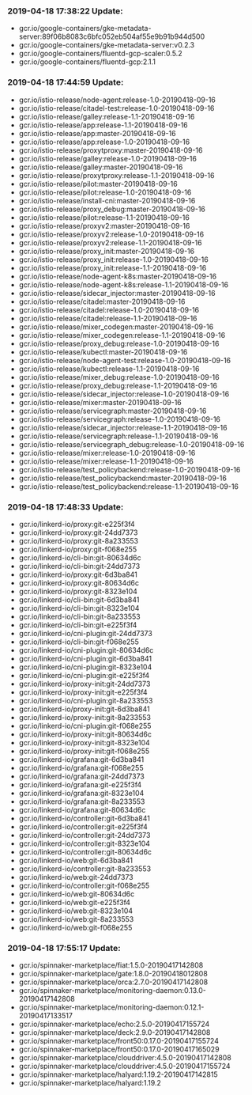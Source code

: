 ### 2019-04-18 17:38:22 Update:

- gcr.io/google-containers/gke-metadata-server:89f06b8083c6bfc052eb504af55e9b91b944d500
- gcr.io/google-containers/gke-metadata-server:v0.2.3
- gcr.io/google-containers/fluentd-gcp-scaler:0.5.2
- gcr.io/google-containers/fluentd-gcp:2.1.1
### 2019-04-18 17:44:59 Update:

- gcr.io/istio-release/node-agent:release-1.0-20190418-09-16
- gcr.io/istio-release/citadel-test:release-1.0-20190418-09-16
- gcr.io/istio-release/galley:release-1.1-20190418-09-16
- gcr.io/istio-release/app:release-1.1-20190418-09-16
- gcr.io/istio-release/app:master-20190418-09-16
- gcr.io/istio-release/app:release-1.0-20190418-09-16
- gcr.io/istio-release/proxytproxy:master-20190418-09-16
- gcr.io/istio-release/galley:release-1.0-20190418-09-16
- gcr.io/istio-release/galley:master-20190418-09-16
- gcr.io/istio-release/proxytproxy:release-1.1-20190418-09-16
- gcr.io/istio-release/pilot:master-20190418-09-16
- gcr.io/istio-release/pilot:release-1.0-20190418-09-16
- gcr.io/istio-release/install-cni:master-20190418-09-16
- gcr.io/istio-release/proxy_debug:master-20190418-09-16
- gcr.io/istio-release/pilot:release-1.1-20190418-09-16
- gcr.io/istio-release/proxyv2:master-20190418-09-16
- gcr.io/istio-release/proxyv2:release-1.0-20190418-09-16
- gcr.io/istio-release/proxyv2:release-1.1-20190418-09-16
- gcr.io/istio-release/proxy_init:master-20190418-09-16
- gcr.io/istio-release/proxy_init:release-1.0-20190418-09-16
- gcr.io/istio-release/proxy_init:release-1.1-20190418-09-16
- gcr.io/istio-release/node-agent-k8s:master-20190418-09-16
- gcr.io/istio-release/node-agent-k8s:release-1.1-20190418-09-16
- gcr.io/istio-release/sidecar_injector:master-20190418-09-16
- gcr.io/istio-release/citadel:master-20190418-09-16
- gcr.io/istio-release/citadel:release-1.0-20190418-09-16
- gcr.io/istio-release/citadel:release-1.1-20190418-09-16
- gcr.io/istio-release/mixer_codegen:master-20190418-09-16
- gcr.io/istio-release/mixer_codegen:release-1.1-20190418-09-16
- gcr.io/istio-release/proxy_debug:release-1.0-20190418-09-16
- gcr.io/istio-release/kubectl:master-20190418-09-16
- gcr.io/istio-release/node-agent-test:release-1.0-20190418-09-16
- gcr.io/istio-release/kubectl:release-1.1-20190418-09-16
- gcr.io/istio-release/mixer_debug:release-1.0-20190418-09-16
- gcr.io/istio-release/proxy_debug:release-1.1-20190418-09-16
- gcr.io/istio-release/sidecar_injector:release-1.0-20190418-09-16
- gcr.io/istio-release/mixer:master-20190418-09-16
- gcr.io/istio-release/servicegraph:master-20190418-09-16
- gcr.io/istio-release/servicegraph:release-1.0-20190418-09-16
- gcr.io/istio-release/sidecar_injector:release-1.1-20190418-09-16
- gcr.io/istio-release/servicegraph:release-1.1-20190418-09-16
- gcr.io/istio-release/servicegraph_debug:release-1.0-20190418-09-16
- gcr.io/istio-release/mixer:release-1.0-20190418-09-16
- gcr.io/istio-release/mixer:release-1.1-20190418-09-16
- gcr.io/istio-release/test_policybackend:release-1.0-20190418-09-16
- gcr.io/istio-release/test_policybackend:master-20190418-09-16
- gcr.io/istio-release/test_policybackend:release-1.1-20190418-09-16
### 2019-04-18 17:48:33 Update:

- gcr.io/linkerd-io/proxy:git-e225f3f4
- gcr.io/linkerd-io/proxy:git-24dd7373
- gcr.io/linkerd-io/proxy:git-8a233553
- gcr.io/linkerd-io/proxy:git-f068e255
- gcr.io/linkerd-io/cli-bin:git-80634d6c
- gcr.io/linkerd-io/cli-bin:git-24dd7373
- gcr.io/linkerd-io/proxy:git-6d3ba841
- gcr.io/linkerd-io/proxy:git-80634d6c
- gcr.io/linkerd-io/proxy:git-8323e104
- gcr.io/linkerd-io/cli-bin:git-6d3ba841
- gcr.io/linkerd-io/cli-bin:git-8323e104
- gcr.io/linkerd-io/cli-bin:git-8a233553
- gcr.io/linkerd-io/cli-bin:git-e225f3f4
- gcr.io/linkerd-io/cni-plugin:git-24dd7373
- gcr.io/linkerd-io/cli-bin:git-f068e255
- gcr.io/linkerd-io/cni-plugin:git-80634d6c
- gcr.io/linkerd-io/cni-plugin:git-6d3ba841
- gcr.io/linkerd-io/cni-plugin:git-8323e104
- gcr.io/linkerd-io/cni-plugin:git-e225f3f4
- gcr.io/linkerd-io/proxy-init:git-24dd7373
- gcr.io/linkerd-io/proxy-init:git-e225f3f4
- gcr.io/linkerd-io/cni-plugin:git-8a233553
- gcr.io/linkerd-io/proxy-init:git-6d3ba841
- gcr.io/linkerd-io/proxy-init:git-8a233553
- gcr.io/linkerd-io/cni-plugin:git-f068e255
- gcr.io/linkerd-io/proxy-init:git-80634d6c
- gcr.io/linkerd-io/proxy-init:git-8323e104
- gcr.io/linkerd-io/proxy-init:git-f068e255
- gcr.io/linkerd-io/grafana:git-6d3ba841
- gcr.io/linkerd-io/grafana:git-f068e255
- gcr.io/linkerd-io/grafana:git-24dd7373
- gcr.io/linkerd-io/grafana:git-e225f3f4
- gcr.io/linkerd-io/grafana:git-8323e104
- gcr.io/linkerd-io/grafana:git-8a233553
- gcr.io/linkerd-io/grafana:git-80634d6c
- gcr.io/linkerd-io/controller:git-6d3ba841
- gcr.io/linkerd-io/controller:git-e225f3f4
- gcr.io/linkerd-io/controller:git-24dd7373
- gcr.io/linkerd-io/controller:git-8323e104
- gcr.io/linkerd-io/controller:git-80634d6c
- gcr.io/linkerd-io/web:git-6d3ba841
- gcr.io/linkerd-io/controller:git-8a233553
- gcr.io/linkerd-io/web:git-24dd7373
- gcr.io/linkerd-io/controller:git-f068e255
- gcr.io/linkerd-io/web:git-80634d6c
- gcr.io/linkerd-io/web:git-e225f3f4
- gcr.io/linkerd-io/web:git-8323e104
- gcr.io/linkerd-io/web:git-8a233553
- gcr.io/linkerd-io/web:git-f068e255
### 2019-04-18 17:55:17 Update:

- gcr.io/spinnaker-marketplace/fiat:1.5.0-20190417142808
- gcr.io/spinnaker-marketplace/gate:1.8.0-20190418012808
- gcr.io/spinnaker-marketplace/orca:2.7.0-20190417142808
- gcr.io/spinnaker-marketplace/monitoring-daemon:0.13.0-20190417142808
- gcr.io/spinnaker-marketplace/monitoring-daemon:0.12.1-20190417133517
- gcr.io/spinnaker-marketplace/echo:2.5.0-20190417155724
- gcr.io/spinnaker-marketplace/deck:2.9.0-20190417142808
- gcr.io/spinnaker-marketplace/front50:0.17.0-20190417155724
- gcr.io/spinnaker-marketplace/front50:0.17.0-20190417165029
- gcr.io/spinnaker-marketplace/clouddriver:4.5.0-20190417142808
- gcr.io/spinnaker-marketplace/clouddriver:4.5.0-20190417155724
- gcr.io/spinnaker-marketplace/halyard:1.19.2-20190417142815
- gcr.io/spinnaker-marketplace/halyard:1.19.2
